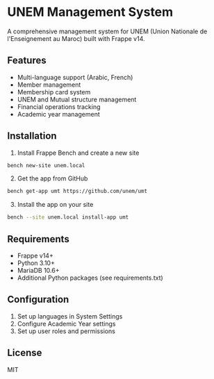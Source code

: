 # UNEM Management System

A comprehensive management system for UNEM (Union Nationale de l'Enseignement au Maroc) built with Frappe v14.

## Features

- Multi-language support (Arabic, French)
- Member management
- Membership card system
- UNEM and Mutual structure management
- Financial operations tracking
- Academic year management

## Installation

1. Install Frappe Bench and create a new site
```bash
bench new-site unem.local
```

2. Get the app from GitHub
```bash
bench get-app umt https://github.com/unem/umt
```

3. Install the app on your site
```bash
bench --site unem.local install-app umt
```

## Requirements

- Frappe v14+
- Python 3.10+
- MariaDB 10.6+
- Additional Python packages (see requirements.txt)

## Configuration

1. Set up languages in System Settings
2. Configure Academic Year settings
3. Set up user roles and permissions

## License

MIT
